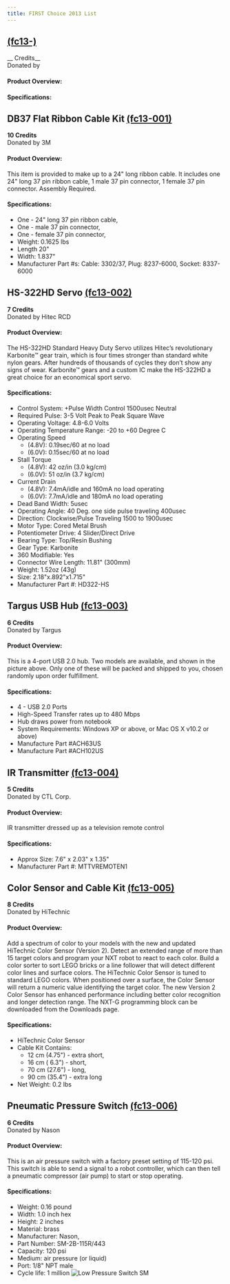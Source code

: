 ```yaml
---
title: FIRST Choice 2013 List
---
```



##  [(fc13-)]()
__ Credits__  
Donated by 
#### Product Overview:

#### Specifications:


## DB37 Flat Ribbon Cable Kit [(fc13-001)](https://web.archive.org/web/20130122082729/http://www.andymark.com:80/FIRST-Choice-p/fc13-001.htm "https://web.archive.org/web/20130122082729/http://www.andymark.com:80/FIRST-Choice-p/fc13-001.htm")
__10 Credits__  
Donated by 3M
#### Product Overview:
This item is provided to make up to a 24" long ribbon cable. It includes one 24" long 37 pin ribbon cable,
 1 male 37 pin connector, 1 female 37 pin connector. Assembly Required.
#### Specifications:
- One - 24" long 37 pin ribbon cable,
- One - male 37 pin connector,
- One - female 37 pin connector,
- Weight: 0.1625 lbs
- Length 20"
- Width: 1.837"
- Manufacturer Part #s: Cable: 3302/37, Plug: 8237-6000, Socket: 8337-6000
  
## HS-322HD Servo [(fc13-002)](https://web.archive.org/web/20130122081803/http://www.andymark.com:80/FIRST-Choice-p/fc13-002.htm "https://web.archive.org/web/20130122081803/http://www.andymark.com:80/FIRST-Choice-p/fc13-002.htm")
__7 Credits__  
Donated by Hitec RCD
#### Product Overview:
The HS-322HD Standard Heavy Duty Servo utilizes Hitec’s revolutionary Karbonite™ gear train, which is four times stronger than standard white nylon gears.  After hundreds of thousands of cycles they don’t show any signs of wear. Karbonite™ gears and a custom IC make the HS-322HD a great choice for an economical sport servo.
#### Specifications:
- Control System: +Pulse Width Control 1500usec Neutral
- Required Pulse: 3-5 Volt Peak to Peak Square Wave
- Operating Voltage: 4.8-6.0 Volts
- Operating Temperature Range: -20 to +60 Degree C
- Operating Speed 
  -	(4.8V): 0.19sec/60 at no load
  -	(6.0V): 0.15sec/60 at no load
- Stall Torque 
  -	(4.8V): 42 oz/in (3.0 kg/cm)
  - (6.0V): 51 oz/in (3.7 kg/cm)
- Current Drain 
  - (4.8V): 7.4mA/idle and 160mA no load operating
  - (6.0V): 7.7mA/idle and 180mA no load operating
- Dead Band Width: 5usec
- Operating Angle: 40 Deg. one side pulse traveling 400usec
- Direction: Clockwise/Pulse Traveling 1500 to 1900usec
- Motor Type: Cored Metal Brush
- Potentiometer Drive: 4 Slider/Direct Drive
- Bearing Type: Top/Resin Bushing
- Gear Type: Karbonite
- 360 Modifiable: Yes
- Connector Wire Length: 11.81" (300mm)
- Weight: 1.52oz (43g)
- Size: 2.18"x.892"x1.715"
- Manufacturer Part #: HD322-HS
  
## Targus USB Hub [(fc13-003)](https://web.archive.org/web/20130122082924/http://www.andymark.com:80/FIRST-Choice-p/fc13-003.htm "https://web.archive.org/web/20130122082924/http://www.andymark.com:80/FIRST-Choice-p/fc13-003.htm")
__6 Credits__  
Donated by Targus
#### Product Overview:
This is a 4-port USB 2.0 hub.  Two models are available, and shown in the picture above.  Only one of these will be packed and shipped to you, chosen randomly upon order fulfillment.
#### Specifications:
- 4 - USB 2.0 Ports
- High-Speed Transfer rates up to 480 Mbps
- Hub draws power from notebook
- System Requirements: Windows XP or above, or Mac OS X v10.2 or above)
- Manufacture Part #ACH63US
- Manufacture Part #ACH102US
  
## IR Transmitter [(fc13-004)](https://web.archive.org/web/20130125085542/http://www.andymark.com:80/FIRST-Choice-p/fc13-004.htm "https://web.archive.org/web/20130125085542/http://www.andymark.com:80/FIRST-Choice-p/fc13-004.htm")
__5 Credits__  
Donated by CTL Corp.
#### Product Overview:
IR transmitter dressed up as a television remote control
#### Specifications:
- Approx Size: 7.6" x 2.03" x 1.35"
- Manufacturer Part #: MTTVREMOTEN1
  
## Color Sensor and Cable Kit [(fc13-005)](https://web.archive.org/web/20130122082929/http://www.andymark.com:80/FIRST-Choice-p/fc13-005.htm "https://web.archive.org/web/20130122082929/http://www.andymark.com:80/FIRST-Choice-p/fc13-005.htm")
__8 Credits__  
Donated by HiTechnic
#### Product Overview:
Add a spectrum of color to your models with the new and updated HiTechnic Color Sensor (Version 2). Detect an extended range of more than 15 target colors and program your NXT robot to react to each color. Build a color sorter to sort LEGO bricks or a line follower that will detect different color lines and surface colors. The HiTechnic Color Sensor is tuned to standard LEGO colors. When positioned over a surface, the Color Sensor will return a numeric value identifying the target color. The new Version 2 Color Sensor has enhanced performance including better color recognition and longer detection range. The NXT-G programming block can be downloaded from the Downloads page.
#### Specifications:
- HiTechnic Color Sensor
- Cable Kit Contains: 
  - 12 cm (4.75") - extra short,
  - 16 cm ( 6.3") - short,
  - 70 cm (27.6") - long,
  - 90 cm (35.4") - extra long
- Net Weight: 0.2 lbs
  
## Pneumatic Pressure Switch [(fc13-006)](https://web.archive.org/web/20130122082734/http://www.andymark.com:80/FIRST-Choice-p/fc13-006.htm "https://web.archive.org/web/20130122082734/http://www.andymark.com:80/FIRST-Choice-p/fc13-006.htm")
__6 Credits__  
Donated by Nason
#### Product Overview:
This is an air pressure switch with a factory preset setting of 115-120 psi. This switch is able to send a signal to a robot controller, which can then tell a pneumatic compressor (air pump) to start or stop operating.
#### Specifications:
- Weight: 0.16 pound
- Width: 1.0 inch hex
- Height: 2 inches
- Material: brass
- Manufacturer: Nason,
- Part Number: SM-2B-115R/443
- Capacity: 120 psi
- Medium: air pressure (or liquid)
- Port: 1/8" NPT male
- Cycle life: 1 million
![Low Pressure Switch SM](https://web-beta.archive.org/web/20151016225950im_/http://www.andymark.com/v/vspfiles/assets/images/am-2006.jpg "Low Pressure Switch SM")
  
